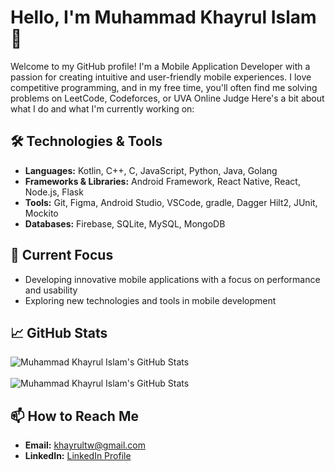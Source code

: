 # Hello, I'm Muhammad Khayrul Islam 👋
Welcome to my GitHub profile! I'm a Mobile Application Developer with a passion for creating intuitive and user-friendly mobile experiences.  I love competitive programming, and in my free time, you'll often find me solving problems on LeetCode, Codeforces, or UVA Online Judge
Here's a bit about what I do and what I'm currently working on:

## 🛠️ Technologies & Tools

- **Languages:** Kotlin, C++, C, JavaScript, Python, Java, Golang
- **Frameworks & Libraries:** Android Framework, React Native, React, Node.js, Flask
- **Tools:** Git, Figma, Android Studio, VSCode, gradle, Dagger Hilt2, JUnit, Mockito
- **Databases:** Firebase, SQLite, MySQL, MongoDB

## 🔭 Current Focus

- Developing innovative mobile applications with a focus on performance and usability
- Exploring new technologies and tools in mobile development

## 📈 GitHub Stats
![Muhammad Khayrul Islam's GitHub Stats](https://github-readme-stats.vercel.app/api/top-langs?username=khayrultw&show_icons=true&locale=en&layout=compact&theme=radical)<br><br>
![Muhammad Khayrul Islam's GitHub Stats](https://github-readme-stats.vercel.app/api?username=khayrultw&show_icons=true&hide_title=true&hide=prs&count_private=true&theme=radical)


## 📫 How to Reach Me

- **Email:** khayrultw@gmail.com
- **LinkedIn:** [LinkedIn Profile](https://www.linkedin.com/in/khairul-islam-b13b2a159/)
